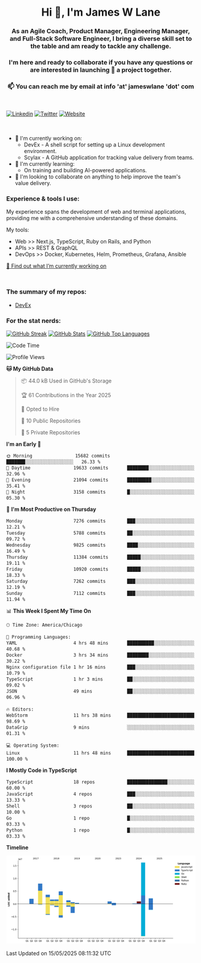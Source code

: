 <h1 align="center">Hi 👋, I'm James W Lane</h1>
<h3 align="center">As an Agile Coach, Product Manager, Engineering Manager, and Full-Stack Software Engineer, I bring a diverse skill set to the table and am ready to tackle any challenge.</h3>
<h3 align="center">I'm here and ready to collaborate if you have any questions or are interested in launching 🚀 a project together.</h3>

<div style="margin-top: 16px;" />

<h3 align="center">📫 You can reach me by email at info 'at' jameswlane 'dot' com</h3>

<div style="margin-top: 48px;" />

[![Linkedin](https://img.shields.io/badge/LinkedIn-0077B5?style=for-the-badge&logo=linkedin&logoColor=white)](https://www.linkedin.com/in/jameswlane/)
[![Twitter](https://img.shields.io/badge/Twitter-1DA1F2?style=for-the-badge&logo=twitter&logoColor=white)](https://x.com/jameswlane)
[![Website](https://img.shields.io/website?down_color=red&down_message=offline&style=for-the-badge&up_color=green&up_message=up&url=https%3A%2F%2Fwww.jameswlane.com)](https://www.jameswlane.com)

<div style="margin-top: 48px;" />

- 🔭 I'm currently working on:
  - DevEx - A shell script for setting up a Linux development environment.
  - Scylax - A GitHub application for tracking value delivery from teams.
- 🌱 I'm currently learning:
  - On training and building AI-powered applications.
- 👯 I'm looking to collaborate on anything to help improve the team's value delivery.

### Experience & tools I use:

My experience spans the development of web and terminal applications, providing me with a comprehensive understanding of these domains.

My tools:
- Web >> Next.js, TypeScript, Ruby on Rails, and Python
- APIs >> REST & GraphQL
- DevOps >> Docker, Kubernetes, Helm, Prometheus, Grafana, Ansible

[🔭 Find out what I’m currently working on](https://www.jameswlane.com/now)  

<div style="margin-top: 50px;"/>

### The summary of my repos:
- [DevEx](https://github.com/jameswlane/devex)  

### For the stat nerds:
[![GitHub Streak](https://github-readme-streak-stats.herokuapp.com?user=jameswlane&theme=tokyonight)](https://git.io/streak-stats)
[![GitHub Stats](https://github-readme-stats.vercel.app/api?username=jameswlane&show_icons=true&theme=tokyonight)](https://github-readme-stats.vercel.app)
[![GitHub Top Languages](https://github-readme-stats.vercel.app/api/top-langs?username=jameswlane&show_icons=true&locale=en&layout=compact&theme=tokyonight)](https://github-readme-stats.vercel.app)

<!--START_SECTION:waka-->
![Code Time](http://img.shields.io/badge/Code%20Time-520%20hrs%206%20mins-blue)

![Profile Views](http://img.shields.io/badge/Profile%20Views-0-blue)

**🐱 My GitHub Data** 

> 📦 44.0 kB Used in GitHub's Storage 
 > 
> 🏆 61 Contributions in the Year 2025
 > 
> 💼 Opted to Hire
 > 
> 📜 10 Public Repositories 
 > 
> 🔑 5 Private Repositories 
 > 
**I'm an Early 🐤** 

```text
🌞 Morning                15682 commits       ███████░░░░░░░░░░░░░░░░░░   26.33 % 
🌆 Daytime                19633 commits       ████████░░░░░░░░░░░░░░░░░   32.96 % 
🌃 Evening                21094 commits       █████████░░░░░░░░░░░░░░░░   35.41 % 
🌙 Night                  3158 commits        █░░░░░░░░░░░░░░░░░░░░░░░░   05.30 % 
```
📅 **I'm Most Productive on Thursday** 

```text
Monday                   7276 commits        ███░░░░░░░░░░░░░░░░░░░░░░   12.21 % 
Tuesday                  5788 commits        ██░░░░░░░░░░░░░░░░░░░░░░░   09.72 % 
Wednesday                9825 commits        ████░░░░░░░░░░░░░░░░░░░░░   16.49 % 
Thursday                 11384 commits       █████░░░░░░░░░░░░░░░░░░░░   19.11 % 
Friday                   10920 commits       █████░░░░░░░░░░░░░░░░░░░░   18.33 % 
Saturday                 7262 commits        ███░░░░░░░░░░░░░░░░░░░░░░   12.19 % 
Sunday                   7112 commits        ███░░░░░░░░░░░░░░░░░░░░░░   11.94 % 
```


📊 **This Week I Spent My Time On** 

```text
🕑︎ Time Zone: America/Chicago

💬 Programming Languages: 
YAML                     4 hrs 48 mins       ██████████░░░░░░░░░░░░░░░   40.68 % 
Docker                   3 hrs 34 mins       ████████░░░░░░░░░░░░░░░░░   30.22 % 
Nginx configuration file 1 hr 16 mins        ███░░░░░░░░░░░░░░░░░░░░░░   10.79 % 
TypeScript               1 hr 3 mins         ██░░░░░░░░░░░░░░░░░░░░░░░   09.02 % 
JSON                     49 mins             ██░░░░░░░░░░░░░░░░░░░░░░░   06.96 % 

🔥 Editors: 
WebStorm                 11 hrs 38 mins      █████████████████████████   98.69 % 
DataGrip                 9 mins              ░░░░░░░░░░░░░░░░░░░░░░░░░   01.31 % 

💻 Operating System: 
Linux                    11 hrs 48 mins      █████████████████████████   100.00 % 
```

**I Mostly Code in TypeScript** 

```text
TypeScript               18 repos            ███████████████░░░░░░░░░░   60.00 % 
JavaScript               4 repos             ███░░░░░░░░░░░░░░░░░░░░░░   13.33 % 
Shell                    3 repos             ██░░░░░░░░░░░░░░░░░░░░░░░   10.00 % 
Go                       1 repo              █░░░░░░░░░░░░░░░░░░░░░░░░   03.33 % 
Python                   1 repo              █░░░░░░░░░░░░░░░░░░░░░░░░   03.33 % 
```



**Timeline**

![Lines of Code chart](https://raw.githubusercontent.com/jameswlane/jameswlane/main/assets/bar_graph.png)


 Last Updated on 15/05/2025 08:11:32 UTC
<!--END_SECTION:waka-->
